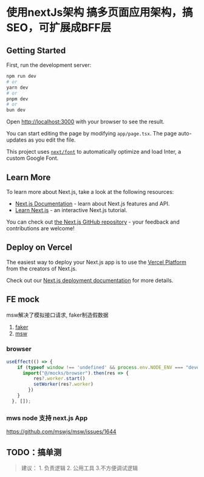 # 使用nextJs架构 搞多页面应用架构，搞SEO，可扩展成BFF层

## Getting Started

First, run the development server:

```bash
npm run dev
# or
yarn dev
# or
pnpm dev
# or
bun dev
```

Open [http://localhost:3000](http://localhost:3000) with your browser to see the result.

You can start editing the page by modifying `app/page.tsx`. The page auto-updates as you edit the file.

This project uses [`next/font`](https://nextjs.org/docs/basic-features/font-optimization) to automatically optimize and load Inter, a custom Google Font.

## Learn More

To learn more about Next.js, take a look at the following resources:

- [Next.js Documentation](https://nextjs.org/docs) - learn about Next.js features and API.
- [Learn Next.js](https://nextjs.org/learn) - an interactive Next.js tutorial.

You can check out [the Next.js GitHub repository](https://github.com/vercel/next.js/) - your feedback and contributions are welcome!

## Deploy on Vercel

The easiest way to deploy your Next.js app is to use the [Vercel Platform](https://vercel.com/new?utm_medium=default-template&filter=next.js&utm_source=create-next-app&utm_campaign=create-next-app-readme) from the creators of Next.js.

Check out our [Next.js deployment documentation](https://nextjs.org/docs/deployment) for more details.


## FE mock 

msw解决了模拟接口请求, faker制造假数据

1. [faker](https://fakerjs.dev/api/finance.html)
2. [msw](https://mswjs.io/docs/api/setup-worker/)

### browser
```js
useEffect(() => {
    if (typeof window !== 'undefined' && process.env.NODE_ENV === "development") {
      import("@/mocks/browser").then(res => {
          res?.worker.start()
          setWorker(res?.worker)
        })
    }
  }, []);
```

### mws node 支持 next.js App
https://github.com/mswjs/msw/issues/1644

## TODO：搞单测 

> 建议： 1. 负责逻辑 2. 公用工具 3.不方便调试逻辑